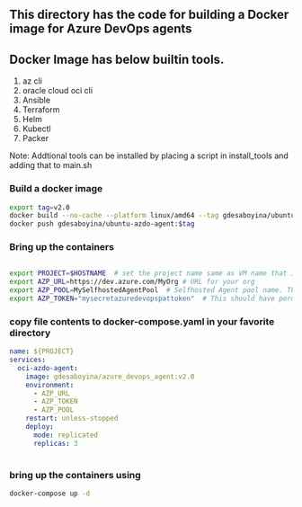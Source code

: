 ## This directory has the code for building a Docker image for Azure DevOps agents

## Docker Image has below builtin tools.

1. az cli
2. oracle cloud oci cli
3. Ansible
4. Terraform
5. Helm
6. Kubectl
7. Packer

Note: Addtional tools can be installed by placing a script in install_tools and adding that to main.sh

### Build a docker image

```bash
export tag=v2.0
docker build --no-cache --platform linux/amd64 --tag gdesaboyina/ubuntu-azdo-agent:$tag .
docker push gdesaboyina/ubuntu-azdo-agent:$tag
```

### Bring up the containers

```bash

export PROJECT=$HOSTNAME  # set the project name same as VM name that is running.
export AZP_URL=https://dev.azure.com/MyOrg # URL for your org
export AZP_POOL=MySelfhostedAgentPool  # Selfhosted Agent pool name. This needs to be created in advance from DevOps Portal
export AZP_TOKEN="mysecretazuredevopspattoken"  # This should have permissions to setup buildagents

```

### copy file contents to docker-compose.yaml in your favorite directory

```yaml
name: ${PROJECT}
services:
  oci-azdo-agent:
    image: gdesaboyina/azure_devops_agent:v2.0
    environment:
      - AZP_URL
      - AZP_TOKEN
      - AZP_POOL
    restart: unless-stopped
    deploy:
      mode: replicated
      replicas: 3
      
```

### bring up the containers using


```bash
docker-compose up -d
```
